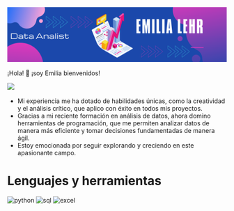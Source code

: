 <div id="header" align="center">
  <img decoding="async" src="https://github.com/Emilialehr/Emilialehr/blob/main/Mobo.png" width="800"/>
</div>

¡Hola! 👋 ¡soy Emilia bienvenidos! 

[![](https://img.shields.io/badge/LinkedIn-0077B5?style=for-the-badge&logo=linkedin&logoColor=white)](https://www.linkedin.com/in/emilia-lehr/) 

  
  * Mi experiencia me ha dotado de habilidades únicas, como la creatividad y el análisis crítico, que aplico con éxito en todos mis proyectos.
  * Gracias a mi reciente formación en análisis de datos, ahora domino herramientas de programación, que me permiten analizar datos de manera más eficiente y tomar decisiones fundamentadas de manera ágil.
  * Estoy emocionada por seguir explorando y creciendo en este apasionante campo.

# Lenguajes y herramientas

<div id="header" align="left">
    <img decoding="async" src="https://img.shields.io/badge/Python-3776AB?style=for-the-badge&logo=python&logoColor=white" alt="python"/>
  </a>
    <img decoding="async" src="https://img.shields.io/badge/SQL-6DB33F?style=for-the-badge&logo=mysql&logoColor=white" alt="sql"/>
  </a>
 <img decoding="async" src="https://img.shields.io/badge/Microsoft_Excel-217346?style=for-the-badge&logo=microsoft-excel&logoColor=white" alt="excel"/>
  </a>


</div>

<!--
**Emilialehr/Emilialehr** is a ✨ _special_ ✨ repository because its `README.md` (this file) appears on your GitHub profile.
